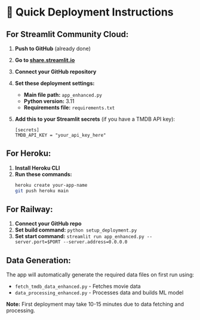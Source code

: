 # 🚀 Quick Deployment Instructions

## For Streamlit Community Cloud:

1. **Push to GitHub** (already done)
2. **Go to [share.streamlit.io](https://share.streamlit.io)**
3. **Connect your GitHub repository**
4. **Set these deployment settings:**
   - **Main file path:** `app_enhanced.py`
   - **Python version:** 3.11
   - **Requirements file:** `requirements.txt`

5. **Add this to your Streamlit secrets** (if you have a TMDB API key):
   ```
   [secrets]
   TMDB_API_KEY = "your_api_key_here"
   ```

## For Heroku:

1. **Install Heroku CLI**
2. **Run these commands:**
   ```bash
   heroku create your-app-name
   git push heroku main
   ```

## For Railway:

1. **Connect your GitHub repo**
2. **Set build command:** `python setup_deployment.py`
3. **Set start command:** `streamlit run app_enhanced.py --server.port=$PORT --server.address=0.0.0.0`

## Data Generation:

The app will automatically generate the required data files on first run using:
- `fetch_tmdb_data_enhanced.py` - Fetches movie data
- `data_processing_enhanced.py` - Processes data and builds ML model

**Note:** First deployment may take 10-15 minutes due to data fetching and processing.
